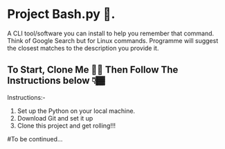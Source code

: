 # Project Bash.py 🎣.

A CLI tool/software you can install to help you remember that command. 
Think of Google Search but for Linux commands.
Programme will suggest the closest matches to the description you provide it. 

## To Start, Clone Me 🙋‍♂️ Then Follow The Instructions below 👇🏾

Instructions:-
1) Set up the Python on your local machine.
2) Download Git and set it up
3) Clone this project and get rolling!!!

#To be continued...